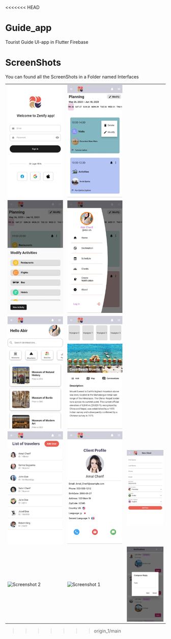 <<<<<<< HEAD
# Guide_app
Tourist Guide UI-app in Flutter Firebase
# ScreenShots
You can found all the ScreenShots in a Folder named Interfaces

<table>
  <tr>
    <td style="margin-right: 10px;"><img src="https://github.com/abir739/Guide_app/blob/main/Interfaces/login.jpg" alt="Screenshot 1"></td>
    <td style="margin-left: 10px;"><img src="https://github.com/abir739/Guide_app/blob/main/Interfaces/3.jpg" alt="Screenshot 2"></td>
  </tr>
   <tr>
    <td style="margin-right: 10px;"><img src="https://github.com/abir739/Guide_app/blob/main/Interfaces/5.jpg" alt="Screenshot 1"></td>
    <td style="margin-left: 10px;"><img src="https://github.com/abir739/Guide_app/blob/main/Interfaces/6.jpg" alt="Screenshot 2"></td>
  </tr>
   <tr>
    <td style="margin-right: 10px;"><img src="https://github.com/abir739/Guide_app/blob/main/Interfaces/7.jpg" alt="Screenshot 1"></td>
    <td style="margin-left: 10px;"><img src="https://github.com/abir739/Guide_app/blob/main/Interfaces/8.jpg" alt="Screenshot 2"></td>
  </tr>
   <tr>
    <td style="margin-right: 10px;"><img src="https://github.com/abir739/Guide_app/blob/main/Interfaces/clients.jpg" alt="Screenshot 1"></td>
    <td><img src="https://github.com/abir739/Guide_app/blob/main/Interfaces/detail_client.jpg" alt="Screenshot 2"></td>
     <td style="margin-left: 10px;"><img src="https://github.com/abir739/Guide_app/blob/main/Interfaces/new_client.jpg" alt="Screenshot 2"></td>
  </tr>
   <tr>
   <td style="margin-left: 10px;"><img src="https://github.com/abir739/Guide_app/blob/main/Interfaces/del_tel_client.jpgg" alt="Screenshot 2"></td>
    <td style="margin-right: 10px;"><img src="https://github.com/abir739/Guide_app/blob/main/Interfaces/g%C3%A9rer%20tasks.jpg" alt="Screenshot 1"></td>
    <td style="margin-left: 10px;"><img src="https://github.com/abir739/Guide_app/blob/main/Interfaces/reply_notif.jpg" alt="Screenshot 2"></td>
   
  </tr>
  <!-- Add more rows with screenshots as needed -->
</table>


>>>>>>> origin_1/main
